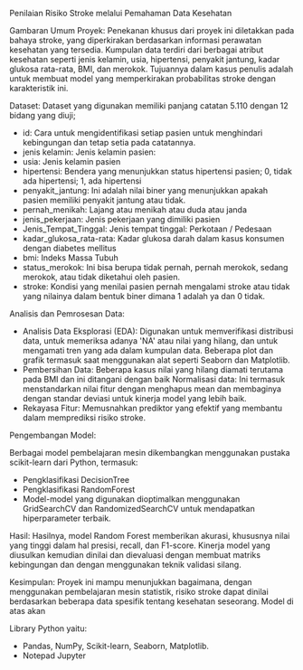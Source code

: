 Penilaian Risiko Stroke melalui Pemahaman Data Kesehatan 
 
Gambaran Umum Proyek: Penekanan khusus dari proyek ini diletakkan pada bahaya stroke, yang diperkirakan berdasarkan informasi perawatan kesehatan yang tersedia. Kumpulan data terdiri dari berbagai atribut kesehatan seperti jenis kelamin, usia, hipertensi, penyakit jantung, kadar glukosa rata-rata, BMI, dan merokok. Tujuannya dalam kasus penulis adalah untuk membuat model yang memperkirakan probabilitas stroke dengan karakteristik ini. 
 
 Dataset: Dataset yang digunakan memiliki panjang catatan 5.110 dengan 12 bidang yang diuji; 
 
- id: Cara untuk mengidentifikasi setiap pasien untuk menghindari kebingungan dan tetap setia pada catatannya. 
- jenis kelamin: Jenis kelamin pasien: 
- usia: Jenis kelamin pasien 
- hipertensi: Bendera yang menunjukkan status hipertensi pasien; 0, tidak ada hipertensi; 1, ada hipertensi 
- penyakit_jantung: Ini adalah nilai biner yang menunjukkan apakah pasien memiliki penyakit jantung atau tidak. 
- pernah_menikah: Lajang atau menikah atau duda atau janda 
- jenis_pekerjaan: Jenis pekerjaan yang dimiliki pasien 
- Jenis_Tempat_Tinggal: Jenis tempat tinggal: Perkotaan / Pedesaan 
- kadar_glukosa_rata-rata: Kadar glukosa darah dalam kasus konsumen dengan diabetes mellitus 
- bmi: Indeks Massa Tubuh 
- status_merokok: Ini bisa berupa tidak pernah, pernah merokok, sedang merokok, atau tidak diketahui oleh pasien. 
- stroke: Kondisi yang menilai pasien pernah mengalami stroke atau tidak yang nilainya dalam bentuk biner dimana 1 adalah ya dan 0 tidak. 
 
 Analisis dan Pemrosesan Data: 
 
- Analisis Data Eksplorasi (EDA): Digunakan untuk memverifikasi distribusi data, untuk memeriksa adanya 'NA' atau nilai yang hilang, dan untuk mengamati tren yang ada dalam kumpulan data. Beberapa plot dan grafik termasuk saat menggunakan alat seperti Seaborn dan Matplotlib. 
- Pembersihan Data: Beberapa kasus nilai yang hilang diamati terutama pada BMI dan ini ditangani dengan baik Normalisasi data: Ini termasuk menstandarkan nilai fitur dengan menghapus mean dan membaginya dengan standar deviasi untuk kinerja model yang lebih baik. 
- Rekayasa Fitur: Memusnahkan prediktor yang efektif yang membantu dalam memprediksi risiko stroke. 
 
 Pengembangan Model: 
 
 Berbagai model pembelajaran mesin dikembangkan menggunakan pustaka scikit-learn dari Python, termasuk: 
 - Pengklasifikasi DecisionTree
 - Pengklasifikasi RandomForest
 - Model-model yang digunakan dioptimalkan menggunakan GridSearchCV dan RandomizedSearchCV untuk mendapatkan hiperparameter terbaik. 
 
 Hasil: 
Hasilnya, model Random Forest memberikan akurasi, khususnya nilai yang tinggi dalam hal presisi, recall, dan F1-score. Kinerja model yang diusulkan kemudian dinilai dan dievaluasi dengan membuat matriks kebingungan dan dengan menggunakan teknik validasi silang. 
 
Kesimpulan: Proyek ini mampu menunjukkan bagaimana, dengan menggunakan pembelajaran mesin statistik, risiko stroke dapat dinilai berdasarkan beberapa data spesifik tentang kesehatan seseorang. Model di atas akan
 
 Library Python yaitu:  
- Pandas, NumPy, Scikit-learn, Seaborn, Matplotlib. 
- Notepad Jupyter 

